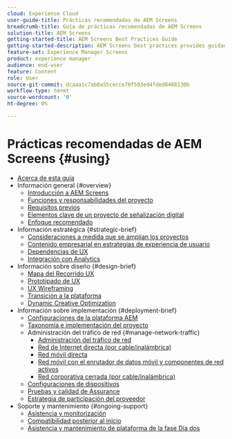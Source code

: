 ```yaml
---
cloud: Experience Cloud
user-guide-title: Prácticas recomendadas de AEM Screens
breadcrumb-title: Guía de prácticas recomendadas de AEM Screens
solution-title: AEM Screens
getting-started-title: AEM Screens Best Practices Guide
getting-started-description: AEM Screens best practices provides guidance on how to successfully plan and execute an AEM Screens project.
feature-set: Experience Manager Screens
product: experience manager
audience: end-user
feature: Content
role: User
source-git-commit: dcaaa1c7ab0a55cecce70f593ed4fded8468130b
workflow-type: tm+mt
source-wordcount: '0'
ht-degree: 0%

---
```



# Prácticas recomendadas de AEM Screens {#using}

+ [Acerca de esta guía](about-guide.md)
+ Información general {#overview}
   + [Introducción a AEM Screens](introduction.md)
   + [Funciones y responsabilidades del proyecto](roles-responsibilities.md)
   + [Requisitos previos](pre-requisites.md)
   + [Elementos clave de un proyecto de señalización digital](getting-started-digital-signage.md)
   + [Enfoque recomendado](recommended-approach.md)
+ Información estratégica {#strategic-brief}
   + [Consideraciones a medida que se amplían los proyectos](pre-sales-considerations.md)
   + [Contenido empresarial en estrategias de experiencia de usuario](business-content-strategy.md)
   + [Dependencias de UX](ux-dependencies.md)
   + [Integración con Analytics](analytics.md)
+ Información sobre diseño {#design-brief}
   + [Mapa del Recorrido UX](journey-map.md)
   + [Prototipado de UX](prototypes.md)
   + [UX Wireframing](wireframes.md)
   + [Transición a la plataforma](transition-platform.md)
   + [Dynamic Creative Optimization](dynamic-creative-optimizations.md)
+ Información sobre implementación {#deployment-brief}
   + [Configuraciones de la plataforma AEM](aem-platform-configurations.md)
   + [Taxonomía e implementación del proyecto](project-taxonomy-implementation.md)
   + Administración del tráfico de red {#manage-network-traffic}
      + [Administración del tráfico de red](/help/using/managing-network-traffic.md)
      + [Red de Internet directa (por cable/inalámbrica)](/help/using/direct-internet-network.md)
      + [Red móvil directa](/help/using/mobile-network.md)
      + [Red móvil con el enrutador de datos móvil y componentes de red activos](/help/using/mobile-network-router.md)
      + [Red corporativa cerrada (por cable/inalámbrica)](/help/using/enclosed-corporate-network.md)
   + [Configuraciones de dispositivos](device-configurations.md)
   + [Pruebas y calidad de Assurance](testing-quality-assurance.md)
   + [Estrategia de participación del proveedor](vendor-engagement.md)
+ Soporte y mantenimiento {#ongoing-support}
   + [Asistencia y monitorización](support-monitoring.md)
   + [Compatibilidad posterior al inicio](post-launch-support.md)
   + [Asistencia y mantenimiento de plataforma de la fase Día dos](day-two-support-maintenance.md)
